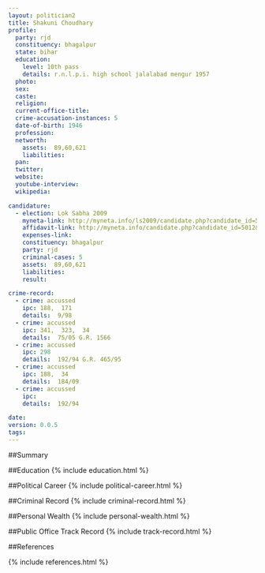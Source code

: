 ```yaml
---
layout: politician2
title: Shakuni Choudhary
profile: 
  party: rjd
  constituency: bhagalpur
  state: bihar
  education: 
    level: 10th pass
    details: r.n.l.p.i. high school jalalabad mengur 1957
  photo: 
  sex: 
  caste: 
  religion: 
  current-office-title: 
  crime-accusation-instances: 5
  date-of-birth: 1946
  profession: 
  networth: 
    assets:  89,60,621
    liabilities: 
  pan: 
  twitter: 
  website: 
  youtube-interview: 
  wikipedia: 

candidature: 
  - election: Lok Sabha 2009
    myneta-link: http://myneta.info/ls2009/candidate.php?candidate_id=5012
    affidavit-link: http://myneta.info/candidate.php?candidate_id=5012&scan=original
    expenses-link: 
    constituency: bhagalpur 
    party: rjd
    criminal-cases: 5
    assets:  89,60,621
    liabilities: 
    result:  

crime-record: 
  - crime: accussed
    ipc: 188,  171
    details:  9/98  
  - crime: accussed
    ipc: 341,  323,  34
    details:  75/05 G.R. 1566  
  - crime: accussed
    ipc: 298
    details:  192/94 G.R. 465/95  
  - crime: accussed
    ipc: 188,  34
    details:  184/09  
  - crime: accussed
    ipc: 
    details:  192/94  

date: 
version: 0.0.5
tags: 
---
```

##Summary


##Education
{% include education.html %}


##Political Career
{% include political-career.html %}


##Criminal Record
{% include criminal-record.html %}


##Personal Wealth
{% include personal-wealth.html %}


##Public Office Track Record
{% include track-record.html %}


##References


{% include references.html %}